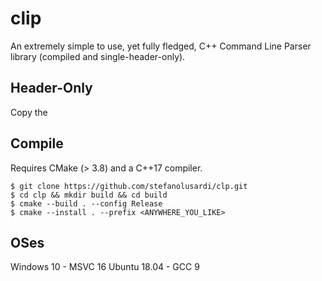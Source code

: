# clip
An extremely simple to use, yet fully fledged, C++ Command Line Parser library (compiled and single-header-only).

## Header-Only
Copy the 

## Compile
Requires CMake (> 3.8) and a C++17 compiler.

```console
$ git clone https://github.com/stefanolusardi/clp.git
$ cd clp && mkdir build && cd build
$ cmake --build . --config Release
$ cmake --install . --prefix <ANYWHERE_YOU_LIKE>
```

## OSes
Windows 10 - MSVC 16
Ubuntu 18.04 - GCC 9
